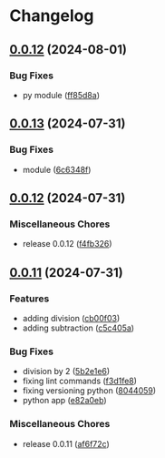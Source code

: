 # Changelog

## [0.0.12](https://github.com/ksanchezq17/git-actions-playground/compare/v0.0.11...v0.0.12) (2024-08-01)


### Bug Fixes

* py module ([ff85d8a](https://github.com/ksanchezq17/git-actions-playground/commit/ff85d8a232faa6954639585677200ded79acd3a7))

## [0.0.13](https://github.com/ksanchezq17/release-please-test/compare/v0.0.12...v0.0.13) (2024-07-31)


### Bug Fixes

* module ([6c6348f](https://github.com/ksanchezq17/release-please-test/commit/6c6348f8e85d0bae77fa541c8d91e7df8db9d89e))

## [0.0.12](https://github.com/ksanchezq17/release-please-test/compare/v0.0.11...v0.0.12) (2024-07-31)


### Miscellaneous Chores

* release 0.0.12 ([f4fb326](https://github.com/ksanchezq17/release-please-test/commit/f4fb3260fcee2225928d95c310c9a5a43445010c))

## [0.0.11](https://github.com/ksanchezq17/release-please-test/compare/v0.0.11...v0.0.11) (2024-07-31)


### Features

* adding division ([cb00f03](https://github.com/ksanchezq17/release-please-test/commit/cb00f0378f4356607e40865661b3230bdef7a5f7))
* adding subtraction ([c5c405a](https://github.com/ksanchezq17/release-please-test/commit/c5c405ab6cee40c977ab4a8a0fac6f24a72d7e77))


### Bug Fixes

* division by 2 ([5b2e1e6](https://github.com/ksanchezq17/release-please-test/commit/5b2e1e6f527b651c79cb413dc4b7f1d60b1c09fa))
* fixing lint commands ([f3d1fe8](https://github.com/ksanchezq17/release-please-test/commit/f3d1fe8ee15d6a324bbb4f801bb917502f622c4c))
* fixing versioning python ([8044059](https://github.com/ksanchezq17/release-please-test/commit/8044059a034eebae051b73e039665ac72d41ba68))
* python app ([e82a0eb](https://github.com/ksanchezq17/release-please-test/commit/e82a0eb85003fd4b96f215bf3dc8e099b923c2dd))


### Miscellaneous Chores

* release 0.0.11 ([af6f72c](https://github.com/ksanchezq17/release-please-test/commit/af6f72c6c35de525acdafb1b0a8143a57479b3df))
